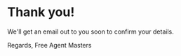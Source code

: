 # Thank you!

We'll get an email out to you soon to confirm your details.

Regards,
Free Agent Masters
